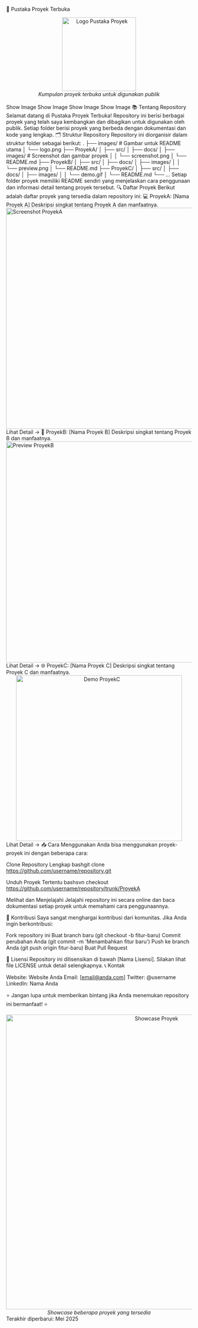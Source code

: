 🚀 Pustaka Proyek Terbuka
<div align="center">
  <img src="images/logo.png" alt="Logo Pustaka Proyek" width="200">
  <br>
  <em>Kumpulan proyek terbuka untuk digunakan publik</em>
</div>
<br>
Show Image
Show Image
Show Image
Show Image
📚 Tentang Repository
Selamat datang di Pustaka Proyek Terbuka! Repository ini berisi berbagai proyek yang telah saya kembangkan dan dibagikan untuk digunakan oleh publik. Setiap folder berisi proyek yang berbeda dengan dokumentasi dan kode yang lengkap.
🗂️ Struktur Repository
Repository ini diorganisir dalam struktur folder sebagai berikut:
.
├── images/                 # Gambar untuk README utama
│   └── logo.png
├── ProyekA/
│   ├── src/
│   ├── docs/
│   ├── images/             # Screenshot dan gambar proyek
│   │   └── screenshot.png
│   └── README.md
├── ProyekB/
│   ├── src/
│   ├── docs/
│   ├── images/
│   │   └── preview.png
│   └── README.md
├── ProyekC/
│   ├── src/
│   ├── docs/
│   ├── images/
│   │   └── demo.gif
│   └── README.md
└── ...
Setiap folder proyek memiliki README sendiri yang menjelaskan cara penggunaan dan informasi detail tentang proyek tersebut.
🔍 Daftar Proyek
Berikut adalah daftar proyek yang tersedia dalam repository ini:
💻 ProyekA: [Nama Proyek A]
Deskripsi singkat tentang Proyek A dan manfaatnya.
<img src="ProyekA/images/screenshot.png" alt="Screenshot ProyekA" width="600">
Lihat Detail →
📱 ProyekB: [Nama Proyek B]
Deskripsi singkat tentang Proyek B dan manfaatnya.
<img src="ProyekB/images/preview.png" alt="Preview ProyekB" width="600">
Lihat Detail →
🌐 ProyekC: [Nama Proyek C]
Deskripsi singkat tentang Proyek C dan manfaatnya.
<div align="center">
  <img src="ProyekC/images/demo.gif" alt="Demo ProyekC" width="450">
</div>
Lihat Detail →
📥 Cara Menggunakan
Anda bisa menggunakan proyek-proyek ini dengan beberapa cara:

Clone Repository Lengkap
bashgit clone https://github.com/username/repository.git

Unduh Proyek Tertentu
bashsvn checkout https://github.com/username/repository/trunk/ProyekA

Melihat dan Menjelajahi
Jelajahi repository ini secara online dan baca dokumentasi setiap proyek untuk memahami cara penggunaannya.

🤝 Kontribusi
Saya sangat menghargai kontribusi dari komunitas. Jika Anda ingin berkontribusi:

Fork repository ini
Buat branch baru (git checkout -b fitur-baru)
Commit perubahan Anda (git commit -m 'Menambahkan fitur baru')
Push ke branch Anda (git push origin fitur-baru)
Buat Pull Request

📄 Lisensi
Repository ini dilisensikan di bawah [Nama Lisensi]. Silakan lihat file LICENSE untuk detail selengkapnya.
📞 Kontak

Website: Website Anda
Email: [email@anda.com]
Twitter: @username
LinkedIn: Nama Anda


⭐ Jangan lupa untuk memberikan bintang jika Anda menemukan repository ini bermanfaat! ⭐
<div align="center">
  <img src="images/showcase.png" alt="Showcase Proyek" width="800">
  <br>
  <em>Showcase beberapa proyek yang tersedia</em>
</div>
Terakhir diperbarui: Mei 2025
